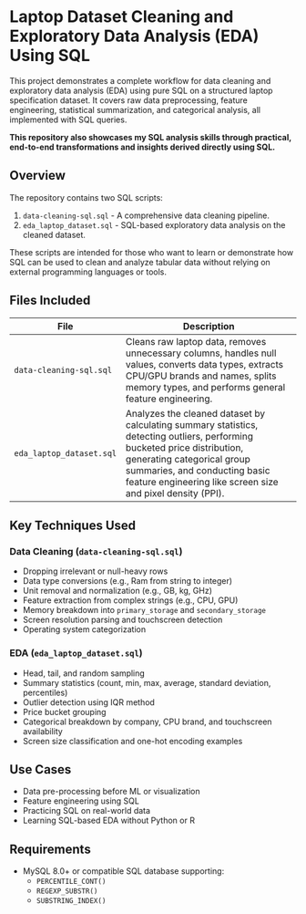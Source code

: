 # Laptop Dataset Cleaning and Exploratory Data Analysis (EDA) Using SQL

This project demonstrates a complete workflow for data cleaning and exploratory data analysis (EDA) using pure SQL on a structured laptop specification dataset. It covers raw data preprocessing, feature engineering, statistical summarization, and categorical analysis, all implemented with SQL queries.

**This repository also showcases my SQL analysis skills through practical, end-to-end transformations and insights derived directly using SQL.**

## Overview

The repository contains two SQL scripts:

1. `data-cleaning-sql.sql` - A comprehensive data cleaning pipeline.
2. `eda_laptop_dataset.sql` - SQL-based exploratory data analysis on the cleaned dataset.

These scripts are intended for those who want to learn or demonstrate how SQL can be used to clean and analyze tabular data without relying on external programming languages or tools.

## Files Included

| File                      | Description                                                                 |
|---------------------------|-----------------------------------------------------------------------------|
| `data-cleaning-sql.sql`   | Cleans raw laptop data, removes unnecessary columns, handles null values, converts data types, extracts CPU/GPU brands and names, splits memory types, and performs general feature engineering. |
| `eda_laptop_dataset.sql`  | Analyzes the cleaned dataset by calculating summary statistics, detecting outliers, performing bucketed price distribution, generating categorical group summaries, and conducting basic feature engineering like screen size and pixel density (PPI). |

## Key Techniques Used

### Data Cleaning (`data-cleaning-sql.sql`)
- Dropping irrelevant or null-heavy rows
- Data type conversions (e.g., Ram from string to integer)
- Unit removal and normalization (e.g., GB, kg, GHz)
- Feature extraction from complex strings (e.g., CPU, GPU)
- Memory breakdown into `primary_storage` and `secondary_storage`
- Screen resolution parsing and touchscreen detection
- Operating system categorization

### EDA (`eda_laptop_dataset.sql`)
- Head, tail, and random sampling
- Summary statistics (count, min, max, average, standard deviation, percentiles)
- Outlier detection using IQR method
- Price bucket grouping
- Categorical breakdown by company, CPU brand, and touchscreen availability
- Screen size classification and one-hot encoding examples

## Use Cases

- Data pre-processing before ML or visualization
- Feature engineering using SQL
- Practicing SQL on real-world data
- Learning SQL-based EDA without Python or R

## Requirements

- MySQL 8.0+ or compatible SQL database supporting:
  - `PERCENTILE_CONT()`
  - `REGEXP_SUBSTR()`
  - `SUBSTRING_INDEX()`

